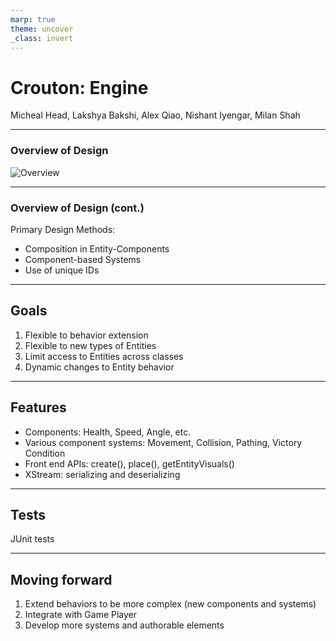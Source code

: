 ```yaml
---
marp: true
theme: uncover
_class: invert
---
```


# **Crouton: Engine**
Micheal Head, Lakshya Bakshi, Alex Qiao, Nishant Iyengar, Milan Shah

---

### Overview of Design
![Overview](Overview.GIF)

---
### Overview of Design (cont.)
Primary Design Methods:
- Composition in Entity-Components
- Component-based Systems
- Use of unique IDs

---
## Goals
1. Flexible to behavior extension
2. Flexible to new types of Entities
3. Limit access to Entities across classes
4. Dynamic changes to Entity behavior

---
## Features
- Components: Health, Speed, Angle, etc.
- Various component systems: Movement, Collision, Pathing, Victory Condition
- Front end APIs: create(), place(), getEntityVisuals()
- XStream: serializing and deserializing 
---
## Tests
JUnit tests

---
## Moving forward
1. Extend behaviors to be more complex (new components and systems)
2. Integrate with Game Player
3. Develop more systems and authorable elements

